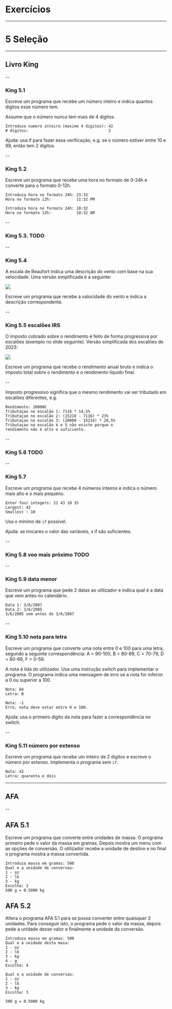 # Exercícios

---

# 5 Seleção

---

## Livro King

--

### King 5.1

Escreve um programa que recebe um número inteiro e indica quantos digitos esse número tem.

Assume que o número nunca tem mais de 4 digitos.

```
Introduza numero inteiro (maximo 4 digitos): 42
# digitos:                                   2
```

Ajuda: usa if para fazer essa verificação, e.g. se o número estiver entre 10 e 99, então tem 2 digitos.

--

### King 5.2

Escreve um programa que recebe uma hora no formato de 0-24h e converte para o formato 0-12h.

```
Introduza hora no formato 24h: 23:32
Hora no formato 12h:           11:32 PM

Introduza hora no formato 24h: 10:32
Hora no formato 12h:           10:32 AM

```

--

### King 5.3. TODO

--

### King 5.4

A escala de Beaufort indica uma descrição do vento com base na sua velocidade.
Uma versão simplificada é a seguinte:

![](img/5_selection/king_5_4.png)

Escreve um programa que recebe a valocidade do vento e indica a descrição correspondente.

--

### King 5.5 escalões IRS

O imposto cobrado sobre o rendimento é feito de forma progressiva por escalões (exemplo no slide seguinte).
Versão simplificada dos escalões de 2023:

![](img/5_selection/king_5_5.png)

Escreve um programa que recebe o rendimento anual bruto e indica o imposto total sobre o rendimento e o rendimento líquido final.

--

Imposto progressivo significa que o mesmo rendimento vai ser tributado em escalões diferentes, e.g.

```text
Rendimento: 20000€
Tributaçao no escalão 1: 7116 * 14,5%
Tributaçao no escalão 2: (15216 - 7116) * 23%
Tributaçao no escalão 3: (20000 - 15216) * 28,5%
Tributaçao no escalão 4 e 5 não existe porque o
rendimento não é alto o suficiente.
```

--

### King 5.6 TODO

--

### King 5.7

Escreve um programa que recebe 4 números inteiros e indica o número mais alto e o mais pequeno.

```text
Enter four integers: 21 43 10 35
Largest: 43
Smallest : 10
```

Usa o mínimo de ``if`` possível.

Ajuda: se trocares o valor das variáveis, ``4`` if são suficientes.

--

### King 5.8 voo mais próximo TODO

--

### King 5.9 data menor

Escreve um programa que pede 2 datas ao utilizador e indica qual é a data que vem antes no calendário.

```text
Data 1: 3/6/2007
Data 2: 3/6/2005
3/6/2005 vem antes de 3/6/2007
```

--

### King 5.10 nota para letra

Escreve um programa que converte uma nota entre 0 e 100 para uma letra, segundo a seguinte correspondência: A = 90-100, B = 80-89, C = 70-79, D = 60-69, F = 0-59.

A nota é lida do utilizador.
Usa uma instrução switch para implementar o programa.
O programa indica uma mensagem de erro se a nota for inferior a 0 ou superior a 100.

```text
Nota: 84
Letra: B

Nota: -1
Erro, nota deve estar entre 0 e 100.
```

Ajuda: usa o primeiro digito da nota para fazer a correspondência no switch.


--

### King 5.11 número por extenso

Escreve um programa que recebe um inteiro de 2 digitos e escreve o número por extenso. Implementa o programa sem ``if``.

```text
Nota: 42
Letra: quarenta e dois
```

---



## AFA

--

## AFA 5.1

Escreve um programa que converte entre unidades de massa.
O programa primeiro pede o valor da massa em gramas.
Depois mostra um menu com as opções de conversão.
O utilizador recebe a unidade de destino e no final o programa mostra a massa convertida.

```
Introduza massa em gramas: 500
Qual e a unidade de conversao:
1 - oz
2 - lb
3 - kg
Escolha: 3
500 g = 0.5000 kg
```

## AFA 5.2

Altera o programa AFA 5.1 para se possa converter entre quaisquer 2 unidades.
Para conseguir isto, o programa pede o valor da massa, depois pede a unidade desse valor e finalmente a unidade da conversão.

```
Introduza massa em gramas: 500
Qual e a unidade desta masa:
1 - oz
2 - lb
3 - kg
4 - g
Escolha: 4

Qual e a unidade de conversao:
1 - oz
2 - lb
3 - kg
Escolha: 3

500 g = 0.5000 kg
```